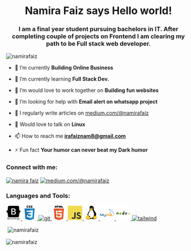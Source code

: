 <h1 align="center">Namira Faiz says Hello world!</h1>
<h3 align="center">I am a final year student pursuing bachelors in IT. After completing couple of projects on Frontend I am clearing my path to be Full stack web developer.</h3>

<p align="left"> <img src="https://komarev.com/ghpvc/?username=namirafaiz&label=Profile%20views&color=0e75b6&style=flat" alt="namirafaiz" /> </p>

- 🔭 I’m currently **Building Online Business**

- 🌱 I’m currently learning **Full Stack Dev.**

- 👯 I’m would love to work together on **Building fun websites**

- 🤝 I’m looking for help with **Email alert on whatsapp project**

- 📝 I regularly write articles on [medium.com/@namirafaiz](medium.com/@namirafaiz)

- 💬 Would love to talk on **Linux**

- 📫 How to reach me **irafaiznam8@gmail.com**

- ⚡ Fun fact **Your humor can never beat my Dark humor**

<h3 align="left">Connect with me:</h3>
<p align="left">
<a href="https://linkedin.com/in/namira faiz" target="blank"><img align="center" src="https://raw.githubusercontent.com/rahuldkjain/github-profile-readme-generator/master/src/images/icons/Social/linked-in-alt.svg" alt="namira faiz" height="30" width="40" /></a>
<a href="https://medium.com/medium.com/@namirafaiz" target="blank"><img align="center" src="https://raw.githubusercontent.com/rahuldkjain/github-profile-readme-generator/master/src/images/icons/Social/medium.svg" alt="medium.com/@namirafaiz" height="30" width="40" /></a>
</p>

<h3 align="left">Languages and Tools:</h3>
<p align="left"> <a href="https://getbootstrap.com" target="_blank" rel="noreferrer"> <img src="https://raw.githubusercontent.com/devicons/devicon/master/icons/bootstrap/bootstrap-plain-wordmark.svg" alt="bootstrap" width="40" height="40"/> </a> <a href="https://www.w3schools.com/css/" target="_blank" rel="noreferrer"> <img src="https://raw.githubusercontent.com/devicons/devicon/master/icons/css3/css3-original-wordmark.svg" alt="css3" width="40" height="40"/> </a> <a href="https://git-scm.com/" target="_blank" rel="noreferrer"> <img src="https://www.vectorlogo.zone/logos/git-scm/git-scm-icon.svg" alt="git" width="40" height="40"/> </a> <a href="https://www.w3.org/html/" target="_blank" rel="noreferrer"> <img src="https://raw.githubusercontent.com/devicons/devicon/master/icons/html5/html5-original-wordmark.svg" alt="html5" width="40" height="40"/> </a> <a href="https://developer.mozilla.org/en-US/docs/Web/JavaScript" target="_blank" rel="noreferrer"> <img src="https://raw.githubusercontent.com/devicons/devicon/master/icons/javascript/javascript-original.svg" alt="javascript" width="40" height="40"/> </a> <a href="https://www.linux.org/" target="_blank" rel="noreferrer"> <img src="https://raw.githubusercontent.com/devicons/devicon/master/icons/linux/linux-original.svg" alt="linux" width="40" height="40"/> </a> <a href="https://www.mysql.com/" target="_blank" rel="noreferrer"> <img src="https://raw.githubusercontent.com/devicons/devicon/master/icons/mysql/mysql-original-wordmark.svg" alt="mysql" width="40" height="40"/> </a> <a href="https://nodejs.org" target="_blank" rel="noreferrer"> <img src="https://raw.githubusercontent.com/devicons/devicon/master/icons/nodejs/nodejs-original-wordmark.svg" alt="nodejs" width="40" height="40"/> </a> <a href="https://tailwindcss.com/" target="_blank" rel="noreferrer"> <img src="https://www.vectorlogo.zone/logos/tailwindcss/tailwindcss-icon.svg" alt="tailwind" width="40" height="40"/> </a> </p>

<p>&nbsp;<img align="center" src="https://github-readme-stats.vercel.app/api?username=namirafaiz&show_icons=true&locale=en" alt="namirafaiz" /></p>

<p><img align="center" src="https://github-readme-streak-stats.herokuapp.com/?user=namirafaiz&" alt="namirafaiz" /></p>
